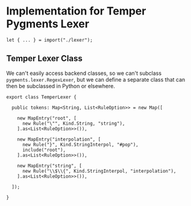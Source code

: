 # Implementation for Temper Pygments Lexer

    let { ... } = import("./lexer");

## Temper Lexer Class

We can't easily access backend classes, so we can't subclass
`pygments.lexer.RegexLexer`, but we can define a separate class that can then
be subclassed in Python or elsewhere.

    export class TemperLexer {

      public tokens: Map<String, List<RuleOption>> = new Map([

        new MapEntry("root", [
          new Rule("\"", Kind.String, "string"),
        ].as<List<RuleOption>>()),

        new MapEntry("interpolation", [
          new Rule("}", Kind.StringInterpol, "#pop"),
          include("root"),
        ].as<List<RuleOption>>()),

        new MapEntry("string", [
          new Rule("\\$\\{", Kind.StringInterpol, "interpolation"),
        ].as<List<RuleOption>>()),

      ]);

    }
